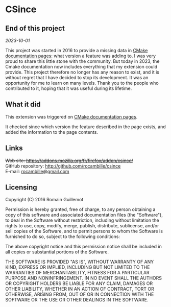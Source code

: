 # CSince

## End of this project

_2023-10-01_

This project was started in 2016 to provide a missing data in [CMake documentation pages](https://cmake.org/cmake/help/latest/): what version a feature was adding to.
I was very proud to share this little stone with the community.
But today in 2023, the Cmake documentation now includes everything that my extension could provide.
This project therefore no longer has any reason to exist, and it is without regret that I have decided to stop its development.
It was an opportunity for me to learn on many levels.
Thank you to the people who contributed to it, hoping that it was useful during its lifetime.

## What it did

This extension was triggered on [CMake documentation pages](https://cmake.org/cmake/help/latest/).

It checked since which version the feature described in the page exists, and added the information to the page contents.

## Links

~~Web site: <https://addons.mozilla.org/fr/firefox/addon/csince/>~~  
GitHub repository: <http://github.com/rocambille/csince>  
E-mail: <rocambille@gmail.com>

## Licensing

Copyright (C) 2016 Romain Guillemot

Permission is hereby granted, free of charge, to any person obtaining a copy of this software and associated documentation files (the "Software"), to deal in the Software without restriction, including without limitation the rights to use, copy, modify, merge, publish, distribute, sublicense, and/or sell copies of the Software, and to permit persons to whom the Software is furnished to do so, subject to the following conditions:

The above copyright notice and this permission notice shall be included in all copies or substantial portions of the Software.

THE SOFTWARE IS PROVIDED "AS IS", WITHOUT WARRANTY OF ANY KIND, EXPRESS OR IMPLIED, INCLUDING BUT NOT LIMITED TO THE WARRANTIES OF MERCHANTABILITY, FITNESS FOR A PARTICULAR PURPOSE AND NONINFRINGEMENT. IN NO EVENT SHALL THE AUTHORS OR COPYRIGHT HOLDERS BE LIABLE FOR ANY CLAIM, DAMAGES OR OTHER LIABILITY, WHETHER IN AN ACTION OF CONTRACT, TORT OR OTHERWISE, ARISING FROM, OUT OF OR IN CONNECTION WITH THE SOFTWARE OR THE USE OR OTHER DEALINGS IN THE SOFTWARE.
